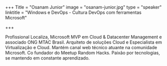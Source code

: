 +++
Title = "Osanam Junior"
image = "osanam-junior.jpg"
type = "speaker"
linktitle = "Windows e DevOps - Cultura DevOps com ferramentas Microsoft"

+++

Profissional Localiza, Microsoft MVP em Cloud & Datacenter Management e associado ONG MTAC Brasil. Arquiteto de soluções Cloud e Especialista em Virtualização e Cloud. Mantém canal web técnico atuante na comunidade Microsoft. Co fundador do Meetup Random Hacks. Paixão por tecnologias, se mantendo em constante aprendizado.